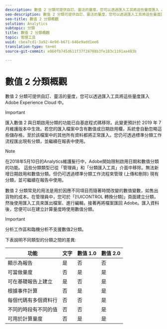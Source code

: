 ```yaml
---
description: 數值 2 分類可提供自訂、靈活的量度，您可以透過匯入工具將這些量度匯入 Adobe Experience Cloud 中。
seo-description: 數值 2 分類可提供自訂、靈活的量度，您可以透過匯入工具將這些量度匯入 Adobe Experience Cloud 中。
seo-title: 數值 2 分類概觀
solution: Analytics
subtopic: 分類
title: 數值 2 分類概觀
topic: 管理工具
uuid: cbea7cd1-3a92-4e9d-b671-646e9add1ee6
translation-type: tm+mt
source-git-commit: e060fb745d611f37f28708b3fe103c1191aa483b

---
```



# 數值 2 分類概觀

數值 2 分類可提供自訂、靈活的量度，您可以透過匯入工具將這些量度匯入 Adobe Experience Cloud 中。

>[!IMPORTANT]
>
>匯入數值 2 與日期啟用分類的功能已自基底程式碼移除。此變更預計於 2019 年 7 月維護版本中生效。若您的匯入檔案中含有數值或日期啟用欄，系統會自動忽略這些儲存格，至於該檔案中的其他所有資料都將正常匯入。您仍可透過標準分類工作流程匯出現有分類，並繼續在報表中使用。

>[!NOTE]
>
>在2018年5月10日的Analytics維護髮行中，Adobe開始限制啟用日期和數值分類的功能。 這些分類類型已從「管理員」和「分類匯入工具」介面中移除。無法新增日期啟用和數值分類。但仍可透過標準分類工作流程來管理 (上傳和刪除) 現有分類，並可繼續在報告中使用。

數值 2 分類常見的用法是用於因應不同項目而隨著時間改變的數值變數，如售出貨物的成本。在管理員中，您可於「[!UICONTROL 轉換分類]」頁面建立分類，然後使用匯入工具來匯出檔案、進行編輯，接著再將檔案匯回 Adobe。匯入資料後，您便可以在建立計算量度時使用數值分類。

>[!IMPORTANT]
>
>分析工作區和臨機分析不支援數值2分類。

下表說明不同類型的分類之間的差異:

| 功能 | 文字 | 數值 1.0 | 數值 2.0 |
|---|---|---|---|
| 顯示為報告 | 是 | 否 | 否 |
| 可當做量度 | 否 | 是 | 是 |
| 可在基礎報告上建立 | 是 | 否 | 是 |
| 根據事件計算 | 否 | 是 | 是 |
| 每個代碼有多個資料行 | 否 | 否 | 是 |
| 不同的時段有不同的值 | 否 | 否 | 是 |
| 可用於計算量度 | 否 | 是 | 是 |

